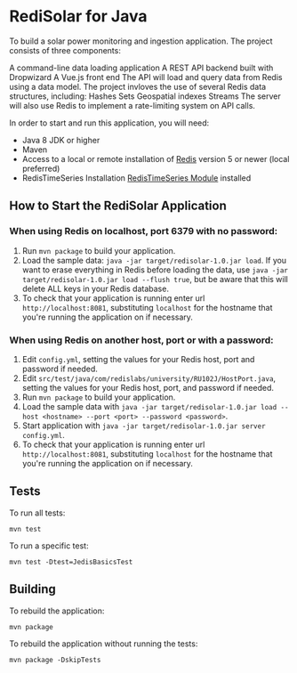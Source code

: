 # RediSolar for Java
To build a solar power monitoring and ingestion application. The project consists of three components:

A command-line data loading application
A REST API backend built with Dropwizard
A Vue.js front end
The API will load and query data from Redis using a data model. The project invloves the use of several Redis data structures, including:
Hashes
Sets
Geospatial indexes
Streams
The server will also use Redis to implement a rate-limiting system on API calls.

In order to start and run this application, you will need:

* Java 8 JDK or higher
* Maven
* Access to a local or remote installation of [Redis](https://redis.io/download) version 5 or newer (local preferred)
* RedisTimeSeries Installation [RedisTimeSeries Module](https://oss.redislabs.com/redistimeseries/) installed


How to Start the RediSolar Application
---

### When using Redis on localhost, port 6379 with no password:

1. Run `mvn package` to build your application.
2. Load the sample data: `java -jar target/redisolar-1.0.jar load`.  If you want to erase everything in Redis before loading the data, use `java -jar target/redisolar-1.0.jar load --flush true`, but be aware that this will delete ALL keys in your Redis database.
3. To check that your application is running enter url `http://localhost:8081`, substituting `localhost` for the hostname that you're running the application on if necessary.

### When using Redis on another host, port or with a password:

1. Edit `config.yml`, setting the values for your Redis host, port and password if needed.
2. Edit `src/test/java/com/redislabs/university/RU102J/HostPort.java`, setting the values for your Redis host, port, and password if needed.
3. Run `mvn package` to build your application.
4. Load the sample data with `java -jar target/redisolar-1.0.jar load --host <hostname> --port <port> --password <password>`.
5. Start application with `java -jar target/redisolar-1.0.jar server config.yml`.
6. To check that your application is running enter url `http://localhost:8081`, substituting `localhost` for the hostname that you're running the application on if necessary.

Tests
---

To run all tests:

```
mvn test
```

To run a specific test:

```
mvn test -Dtest=JedisBasicsTest
```

Building
---

To rebuild the application:

```
mvn package
```

To rebuild the application without running the tests:

```
mvn package -DskipTests 
```
